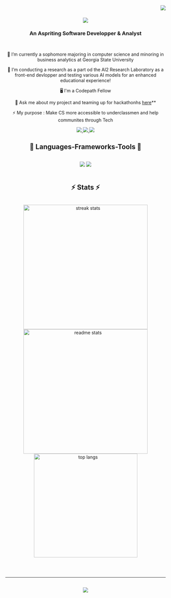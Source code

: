 <img align="right" src="https://visitor-badge.laobi.icu/badge?page_id=Vanohra.Vanohra" />

<h1 align="center">
    <img src="https://readme-typing-svg.herokuapp.com/?font=Righteous&size=35&color=F3A0E6&center=true&vCenter=true&width=500&height=70&duration=4000&lines=Hi+There!+👋;+I'm+Vanohra+Gaspard!;" />
</h1>

<h3 align="center">An Aspriting Software Developper & Analyst</h3>
<br/>

<div align="center">
 
 🔭 I’m currently a sophomore majoring in computer science and minoring in business analytics at Georgia State University
 
 🌱 I’m conducting a research as a part od the AI2 Research Laboratory as a front-end devlopper and testing various AI models for an enhanced educational experience!

 🖥️ I'm a Codepath Fellow 

💬 Ask me about my project and teaming up for hackathonhs [here](https://www.linkedin.com/in/vanohra-gaspard-chrissy/)**

⚡ My purpose : Make CS more accessible to underclassmen and help communites through Tech

 </div>
 
<div align="center"> 
  <a href="mailto:gaspardvanohra@gmail.com">
    <img src="https://img.shields.io/badge/Gmail-333333?style=for-the-badge&logo=gmail&logoColor=red" />
  </a>
  <a href="https://www.linkedin.com/in/vanohra-gaspard-chrissy/" target="_blank">
    <img src="https://img.shields.io/badge/LinkedIn-0077B5?style=for-the-badge&logo=linkedin&logoColor=white" target="_blank" />
  </a>
  <a href="https://myportfolio-byvanohra.netlify.app/" target="_blank">
     <img src="https://img.shields.io/badge/Portfolio-FF5722?style=for-the-badge&logo=todoist&logoColor=white" target="_blank" /> <!-- sqlite, safari, google-chrome are other good icon options -->
  </a>
</div>

 
<h2 align="center">🫧 Languages-Frameworks-Tools 🫧</h2>
<br/>
<div align="center">
    <img src="https://skillicons.dev/icons?i=react,html,css,vscode,github,figma,javascript" />
    <img src="https://skillicons.dev/icons?i=python,firebase,nextjs,flask" /><br>
</div>

<br/>


<h2 align="center">⚡ Stats ⚡</h2>
<br>
<div align=center>
  <img width=390 src="https://streak-stats.demolab.com/?user=salesp07&count_private=true&theme=react&border_radius=10" alt="streak stats"/>
  <img width=390 src="https://github-readme-stats.vercel.app/api?username=salesp07&show_icons=true&theme=material-palenight&rank_icon=github&border_radius=10" alt="readme stats" />
  <br/>
  <img width=325 align="center" src="https://github-readme-stats.vercel.app/api/top-langs/?username=salesp07&langs_count=8&layout=compact&theme=react&border_radius=10&size_weight=0.5&count_weight=0.5&exclude_repo=github-readme-stats" alt="top langs" />
</div>

<br/><br/>

<hr/>

<br/>

<div align="center">
<img src="https://readme-typing-svg.herokuapp.com/?font=Righteous&size=35&color=F3A0E6&center=true&vCenter=true&width=500&height=70&duration=4000&lines=👋+Stay+in+touch+for+more+updates!;" />
</div>

<br/>
